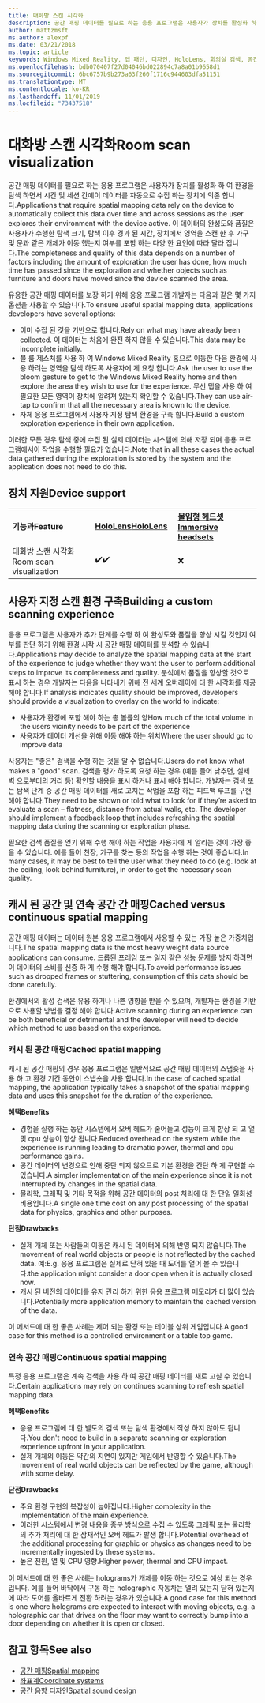 ```yaml
---
title: 대화방 스캔 시각화
description: 공간 매핑 데이터를 필요로 하는 응용 프로그램은 사용자가 장치를 활성화 하 여 환경을 탐색 하면서 시간 및 세션 간에이 데이터를 자동으로 수집 하는 장치에 의존 합니다.
author: mattzmsft
ms.author: alexpf
ms.date: 03/21/2018
ms.topic: article
keywords: Windows Mixed Reality, 앱 패턴, 디자인, HoloLens, 회의실 검색, 공간 매핑, 메시
ms.openlocfilehash: bdb070407f27d04046bd022894c7a8a01b9658d1
ms.sourcegitcommit: 6bc6757b9b273a63f260f1716c944603dfa51151
ms.translationtype: MT
ms.contentlocale: ko-KR
ms.lasthandoff: 11/01/2019
ms.locfileid: "73437518"
---
```

# <a name="room-scan-visualization"></a><span data-ttu-id="03e78-104">대화방 스캔 시각화</span><span class="sxs-lookup"><span data-stu-id="03e78-104">Room scan visualization</span></span>

<span data-ttu-id="03e78-105">공간 매핑 데이터를 필요로 하는 응용 프로그램은 사용자가 장치를 활성화 하 여 환경을 탐색 하면서 시간 및 세션 간에이 데이터를 자동으로 수집 하는 장치에 의존 합니다.</span><span class="sxs-lookup"><span data-stu-id="03e78-105">Applications that require spatial mapping data rely on the device to automatically collect this data over time and across sessions as the user explores their environment with the device active.</span></span> <span data-ttu-id="03e78-106">이 데이터의 완성도와 품질은 사용자가 수행한 탐색 크기, 탐색 이후 경과 된 시간, 장치에서 영역을 스캔 한 후 가구 및 문과 같은 개체가 이동 했는지 여부를 포함 하는 다양 한 요인에 따라 달라 집니다.</span><span class="sxs-lookup"><span data-stu-id="03e78-106">The completeness and quality of this data depends on a number of factors including the amount of exploration the user has done, how much time has passed since the exploration and whether objects such as furniture and doors have moved since the device scanned the area.</span></span>

<span data-ttu-id="03e78-107">유용한 공간 매핑 데이터를 보장 하기 위해 응용 프로그램 개발자는 다음과 같은 몇 가지 옵션을 사용할 수 있습니다.</span><span class="sxs-lookup"><span data-stu-id="03e78-107">To ensure useful spatial mapping data, applications developers have several options:</span></span>
* <span data-ttu-id="03e78-108">이미 수집 된 것을 기반으로 합니다.</span><span class="sxs-lookup"><span data-stu-id="03e78-108">Rely on what may have already been collected.</span></span> <span data-ttu-id="03e78-109">이 데이터는 처음에 완전 하지 않을 수 있습니다.</span><span class="sxs-lookup"><span data-stu-id="03e78-109">This data may be incomplete initially.</span></span>
* <span data-ttu-id="03e78-110">블 룸 제스처를 사용 하 여 Windows Mixed Reality 홈으로 이동한 다음 환경에 사용 하려는 영역을 탐색 하도록 사용자에 게 요청 합니다.</span><span class="sxs-lookup"><span data-stu-id="03e78-110">Ask the user to use the bloom gesture to get to the Windows Mixed Reality home and then explore the area they wish to use for the experience.</span></span> <span data-ttu-id="03e78-111">무선 탭을 사용 하 여 필요한 모든 영역이 장치에 알려져 있는지 확인할 수 있습니다.</span><span class="sxs-lookup"><span data-stu-id="03e78-111">They can use air-tap to confirm that all the necessary area is known to the device.</span></span>
* <span data-ttu-id="03e78-112">자체 응용 프로그램에서 사용자 지정 탐색 환경을 구축 합니다.</span><span class="sxs-lookup"><span data-stu-id="03e78-112">Build a custom exploration experience in their own application.</span></span>

<span data-ttu-id="03e78-113">이러한 모든 경우 탐색 중에 수집 된 실제 데이터는 시스템에 의해 저장 되며 응용 프로그램에서이 작업을 수행할 필요가 없습니다.</span><span class="sxs-lookup"><span data-stu-id="03e78-113">Note that in all these cases the actual data gathered during the exploration is stored by the system and the application does not need to do this.</span></span>

## <a name="device-support"></a><span data-ttu-id="03e78-114">장치 지원</span><span class="sxs-lookup"><span data-stu-id="03e78-114">Device support</span></span>

<table>
    <colgroup>
    <col width="33%" />
    <col width="33%" />
    <col width="33%" />
    </colgroup>
    <tr>
        <td><span data-ttu-id="03e78-115"><strong>기능과</strong></span><span class="sxs-lookup"><span data-stu-id="03e78-115"><strong>Feature</strong></span></span></td>
        <td><span data-ttu-id="03e78-116"><a href="hololens-hardware-details.md"><strong>HoloLens</strong></a></span><span class="sxs-lookup"><span data-stu-id="03e78-116"><a href="hololens-hardware-details.md"><strong>HoloLens</strong></a></span></span></td>
        <td><span data-ttu-id="03e78-117"><a href="immersive-headset-hardware-details.md"><strong>몰입형 헤드셋</strong></a></span><span class="sxs-lookup"><span data-stu-id="03e78-117"><a href="immersive-headset-hardware-details.md"><strong>Immersive headsets</strong></a></span></span></td>
    </tr>
     <tr>
        <td><span data-ttu-id="03e78-118">대화방 스캔 시각화</span><span class="sxs-lookup"><span data-stu-id="03e78-118">Room scan visualization</span></span></td>
        <td><span data-ttu-id="03e78-119">✔️</span><span class="sxs-lookup"><span data-stu-id="03e78-119">✔️</span></span></td>
        <td>❌</td>
    </tr>
</table>



## <a name="building-a-custom-scanning-experience"></a><span data-ttu-id="03e78-120">사용자 지정 스캔 환경 구축</span><span class="sxs-lookup"><span data-stu-id="03e78-120">Building a custom scanning experience</span></span>

<span data-ttu-id="03e78-121">응용 프로그램은 사용자가 추가 단계를 수행 하 여 완성도와 품질을 향상 시킬 것인지 여부를 판단 하기 위해 환경 시작 시 공간 매핑 데이터를 분석할 수 있습니다.</span><span class="sxs-lookup"><span data-stu-id="03e78-121">Applications may decide to analyze the spatial mapping data at the start of the experience to judge whether they want the user to perform additional steps to improve its completeness and quality.</span></span> <span data-ttu-id="03e78-122">분석에서 품질을 향상할 것으로 표시 하는 경우 개발자는 다음을 나타내기 위해 전 세계 오버레이에 대 한 시각화를 제공 해야 합니다.</span><span class="sxs-lookup"><span data-stu-id="03e78-122">If analysis indicates quality should be improved, developers should provide a visualization to overlay on the world to indicate:</span></span>
* <span data-ttu-id="03e78-123">사용자가 환경에 포함 해야 하는 총 볼륨의 양</span><span class="sxs-lookup"><span data-stu-id="03e78-123">How much of the total volume in the users vicinity needs to be part of the experience</span></span>
* <span data-ttu-id="03e78-124">사용자가 데이터 개선을 위해 이동 해야 하는 위치</span><span class="sxs-lookup"><span data-stu-id="03e78-124">Where the user should go to improve data</span></span>

<span data-ttu-id="03e78-125">사용자는 "좋은" 검색을 수행 하는 것을 알 수 없습니다.</span><span class="sxs-lookup"><span data-stu-id="03e78-125">Users do not know what makes a "good" scan.</span></span> <span data-ttu-id="03e78-126">검색을 평가 하도록 요청 하는 경우 (예를 들어 낮추면, 실제 벽 으로부터의 거리 등) 확인할 내용을 표시 하거나 표시 해야 합니다. 개발자는 검색 또는 탐색 단계 중 공간 매핑 데이터를 새로 고치는 작업을 포함 하는 피드백 루프를 구현 해야 합니다.</span><span class="sxs-lookup"><span data-stu-id="03e78-126">They need to be shown or told what to look for if they’re asked to evaluate a scan – flatness, distance from actual walls, etc. The developer should implement a feedback loop that includes refreshing the spatial mapping data during the scanning or exploration phase.</span></span>

<span data-ttu-id="03e78-127">필요한 검색 품질을 얻기 위해 수행 해야 하는 작업을 사용자에 게 알리는 것이 가장 좋을 수 있습니다. 예를 들어 천장, 가구를 찾는 등의 작업을 수행 하는 것이 좋습니다.</span><span class="sxs-lookup"><span data-stu-id="03e78-127">In many cases, it may be best to tell the user what they need to do (e.g. look at the ceiling, look behind furniture), in order to get the necessary scan quality.</span></span>

## <a name="cached-versus-continuous-spatial-mapping"></a><span data-ttu-id="03e78-128">캐시 된 공간 및 연속 공간 간 매핑</span><span class="sxs-lookup"><span data-stu-id="03e78-128">Cached versus continuous spatial mapping</span></span>

<span data-ttu-id="03e78-129">공간 매핑 데이터는 데이터 원본 응용 프로그램에서 사용할 수 있는 가장 높은 가중치입니다.</span><span class="sxs-lookup"><span data-stu-id="03e78-129">The spatial mapping data is the most heavy weight data source applications can consume.</span></span> <span data-ttu-id="03e78-130">드롭된 프레임 또는 일지 같은 성능 문제를 방지 하려면이 데이터의 소비를 신중 하 게 수행 해야 합니다.</span><span class="sxs-lookup"><span data-stu-id="03e78-130">To avoid performance issues such as dropped frames or stuttering, consumption of this data should be done carefully.</span></span>

<span data-ttu-id="03e78-131">환경에서의 활성 검색은 유용 하거나 나쁜 영향을 받을 수 있으며, 개발자는 환경을 기반으로 사용할 방법을 결정 해야 합니다.</span><span class="sxs-lookup"><span data-stu-id="03e78-131">Active scanning during an experience can be both beneficial or detrimental and the developer will need to decide which method to use based on the experience.</span></span>

### <a name="cached-spatial-mapping"></a><span data-ttu-id="03e78-132">캐시 된 공간 매핑</span><span class="sxs-lookup"><span data-stu-id="03e78-132">Cached spatial mapping</span></span>

<span data-ttu-id="03e78-133">캐시 된 공간 매핑의 경우 응용 프로그램은 일반적으로 공간 매핑 데이터의 스냅숏을 사용 하 고 환경 기간 동안이 스냅숏을 사용 합니다.</span><span class="sxs-lookup"><span data-stu-id="03e78-133">In the case of cached spatial mapping, the application typically takes a snapshot of the spatial mapping data and uses this snapshot for the duration of the experience.</span></span>

<span data-ttu-id="03e78-134">**혜택**</span><span class="sxs-lookup"><span data-stu-id="03e78-134">**Benefits**</span></span>
* <span data-ttu-id="03e78-135">경험을 실행 하는 동안 시스템에서 오버 헤드가 줄어들고 성능이 크게 향상 되 고 열 및 cpu 성능이 향상 됩니다.</span><span class="sxs-lookup"><span data-stu-id="03e78-135">Reduced overhead on the system while the experience is running leading to dramatic power, thermal and cpu performance gains.</span></span>
* <span data-ttu-id="03e78-136">공간 데이터의 변경으로 인해 중단 되지 않으므로 기본 환경을 간단 하 게 구현할 수 있습니다.</span><span class="sxs-lookup"><span data-stu-id="03e78-136">A simpler implementation of the main experience since it is not interrupted by changes in the spatial data.</span></span>
* <span data-ttu-id="03e78-137">물리학, 그래픽 및 기타 목적을 위해 공간 데이터의 post 처리에 대 한 단일 일회성 비용입니다.</span><span class="sxs-lookup"><span data-stu-id="03e78-137">A single one time cost on any post processing of the spatial data for physics, graphics and other purposes.</span></span>

<span data-ttu-id="03e78-138">**단점**</span><span class="sxs-lookup"><span data-stu-id="03e78-138">**Drawbacks**</span></span>
* <span data-ttu-id="03e78-139">실제 개체 또는 사람들의 이동은 캐시 된 데이터에 의해 반영 되지 않습니다.</span><span class="sxs-lookup"><span data-stu-id="03e78-139">The movement of real world objects or people is not reflected by the cached data.</span></span> <span data-ttu-id="03e78-140">예:</span><span class="sxs-lookup"><span data-stu-id="03e78-140">E.g.</span></span> <span data-ttu-id="03e78-141">응용 프로그램은 실제로 닫혀 있을 때 도어를 열어 볼 수 있습니다.</span><span class="sxs-lookup"><span data-stu-id="03e78-141">the application might consider a door open when it is actually closed now.</span></span>
* <span data-ttu-id="03e78-142">캐시 된 버전의 데이터를 유지 관리 하기 위한 응용 프로그램 메모리가 더 많이 있습니다.</span><span class="sxs-lookup"><span data-stu-id="03e78-142">Potentially more application memory to maintain the cached version of the data.</span></span>

<span data-ttu-id="03e78-143">이 메서드에 대 한 좋은 사례는 제어 되는 환경 또는 테이블 상위 게임입니다.</span><span class="sxs-lookup"><span data-stu-id="03e78-143">A good case for this method is a controlled environment or a table top game.</span></span>

### <a name="continuous-spatial-mapping"></a><span data-ttu-id="03e78-144">연속 공간 매핑</span><span class="sxs-lookup"><span data-stu-id="03e78-144">Continuous spatial mapping</span></span>

<span data-ttu-id="03e78-145">특정 응용 프로그램은 계속 검색을 사용 하 여 공간 매핑 데이터를 새로 고칠 수 있습니다.</span><span class="sxs-lookup"><span data-stu-id="03e78-145">Certain applications may rely on continues scanning to refresh spatial mapping data.</span></span>

<span data-ttu-id="03e78-146">**혜택**</span><span class="sxs-lookup"><span data-stu-id="03e78-146">**Benefits**</span></span>
* <span data-ttu-id="03e78-147">응용 프로그램에 대 한 별도의 검색 또는 탐색 환경에서 작성 하지 않아도 됩니다.</span><span class="sxs-lookup"><span data-stu-id="03e78-147">You don't need to build in a separate scanning or exploration experience upfront in your application.</span></span>
* <span data-ttu-id="03e78-148">실제 개체의 이동은 약간의 지연이 있지만 게임에서 반영할 수 있습니다.</span><span class="sxs-lookup"><span data-stu-id="03e78-148">The movement of real world objects can be reflected by the game, although with some delay.</span></span>

<span data-ttu-id="03e78-149">**단점**</span><span class="sxs-lookup"><span data-stu-id="03e78-149">**Drawbacks**</span></span>
* <span data-ttu-id="03e78-150">주요 환경 구현의 복잡성이 높아집니다.</span><span class="sxs-lookup"><span data-stu-id="03e78-150">Higher complexity in the implementation of the main experience.</span></span>
* <span data-ttu-id="03e78-151">이러한 시스템에서 변경 내용을 증분 방식으로 수집 수 있도록 그래픽 또는 물리학의 추가 처리에 대 한 잠재적인 오버 헤드가 발생 합니다.</span><span class="sxs-lookup"><span data-stu-id="03e78-151">Potential overhead of the additional processing for graphic or physics as changes need to be incrementally ingested by these systems.</span></span>
* <span data-ttu-id="03e78-152">높은 전원, 열 및 CPU 영향.</span><span class="sxs-lookup"><span data-stu-id="03e78-152">Higher power, thermal and CPU impact.</span></span>

<span data-ttu-id="03e78-153">이 메서드에 대 한 좋은 사례는 holograms가 개체를 이동 하는 것으로 예상 되는 경우입니다. 예를 들어 바닥에서 구동 하는 holographic 자동차는 열려 있는지 닫혀 있는지에 따라 도어를 올바르게 전환 하려는 경우가 있습니다.</span><span class="sxs-lookup"><span data-stu-id="03e78-153">A good case for this method is one where holograms are expected to interact with moving objects, e.g. a holographic car that drives on the floor may want to correctly bump into a door depending on whether it is open or closed.</span></span>

## <a name="see-also"></a><span data-ttu-id="03e78-154">참고 항목</span><span class="sxs-lookup"><span data-stu-id="03e78-154">See also</span></span>
* [<span data-ttu-id="03e78-155">공간 매핑</span><span class="sxs-lookup"><span data-stu-id="03e78-155">Spatial mapping</span></span>](spatial-mapping.md)
* [<span data-ttu-id="03e78-156">좌표계</span><span class="sxs-lookup"><span data-stu-id="03e78-156">Coordinate systems</span></span>](coordinate-systems.md)
* [<span data-ttu-id="03e78-157">공간 음향 디자인</span><span class="sxs-lookup"><span data-stu-id="03e78-157">Spatial sound design</span></span>](spatial-sound-design.md)
